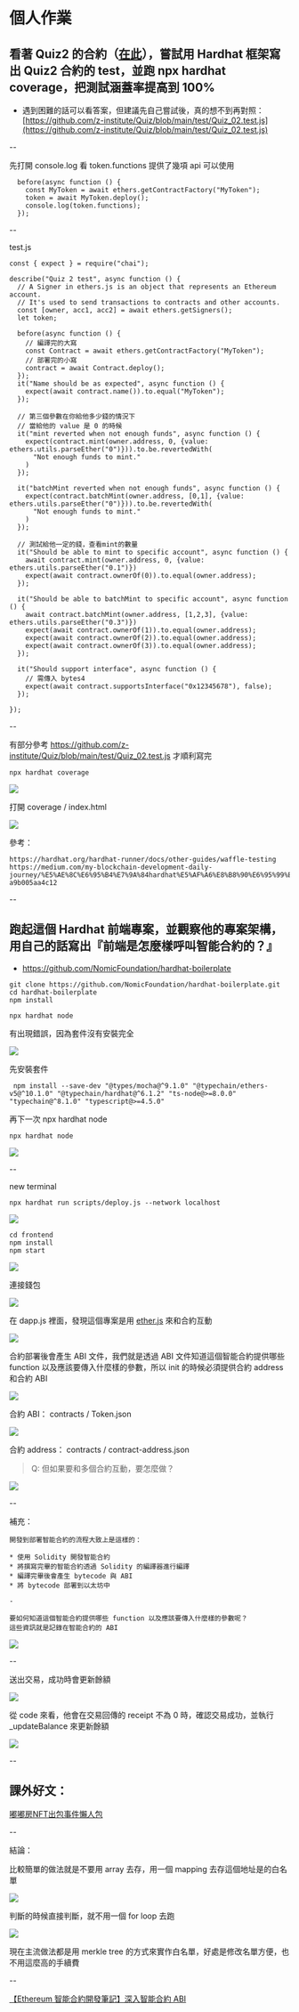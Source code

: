 # 個人作業


## 看著 Quiz2 的合約（[在此](https://github.com/z-institute/Quiz/blob/main/contracts/Quiz_02.sol)），嘗試用 Hardhat 框架寫出 Quiz2 合約的 test，並跑 npx hardhat coverage，把測試涵蓋率提高到 100%
* 遇到困難的話可以看答案，但建議先自己嘗試後，真的想不到再對照：[https://github.com/z-institute/Quiz/blob/main/test/Quiz_02.test.js](https://github.com/z-institute/Quiz/blob/main/test/Quiz_02.test.js)

--

先打開 console.log 看 token.functions 提供了幾項 api 可以使用

```
  before(async function () {
    const MyToken = await ethers.getContractFactory("MyToken");
    token = await MyToken.deploy();
    console.log(token.functions);
  });
```

--

test.js

```
const { expect } = require("chai");

describe("Quiz 2 test", async function () {
  // A Signer in ethers.js is an object that represents an Ethereum account.
  // It's used to send transactions to contracts and other accounts.
  const [owner, acc1, acc2] = await ethers.getSigners();
  let token;

  before(async function () {
    // 編譯完的大寫
    const Contract = await ethers.getContractFactory("MyToken");
    // 部署完的小寫
    contract = await Contract.deploy();
  });
  it("Name should be as expected", async function () {
    expect(await contract.name()).to.equal("MyToken");
  });

  // 第三個參數在你給他多少錢的情況下
  // 當給他的 value 是 0 的時候
  it("mint reverted when not enough funds", async function () {
    expect(contract.mint(owner.address, 0, {value: ethers.utils.parseEther("0")})).to.be.revertedWith(
      "Not enough funds to mint."
    )
  });

  it("batchMint reverted when not enough funds", async function () {
    expect(contract.batchMint(owner.address, [0,1], {value: ethers.utils.parseEther("0")})).to.be.revertedWith(
      "Not enough funds to mint."
    )
  });

  // 測試給他一定的錢，查看mint的數量
  it("Should be able to mint to specific account", async function () {
    await contract.mint(owner.address, 0, {value: ethers.utils.parseEther("0.1")})
    expect(await contract.ownerOf(0)).to.equal(owner.address);
  });

  it("Should be able to batchMint to specific account", async function () {
    await contract.batchMint(owner.address, [1,2,3], {value: ethers.utils.parseEther("0.3")})
    expect(await contract.ownerOf(1)).to.equal(owner.address);
    expect(await contract.ownerOf(2)).to.equal(owner.address);
    expect(await contract.ownerOf(3)).to.equal(owner.address);
  });

  it("Should support interface", async function () {
    // 需傳入 bytes4
    expect(await contract.supportsInterface("0x12345678"), false);
  });

});

```


--

有部分參考 https://github.com/z-institute/Quiz/blob/main/test/Quiz_02.test.js 才順利寫完

```
npx hardhat coverage
```

![](https://i.imgur.com/SgnDfHz.png)

打開 coverage / index.html

![](https://i.imgur.com/I7a9LLI.png)


參考：
```
https://hardhat.org/hardhat-runner/docs/other-guides/waffle-testing
https://medium.com/my-blockchain-development-daily-journey/%E5%AE%8C%E6%95%B4%E7%9A%84hardhat%E5%AF%A6%E8%B8%90%E6%95%99%E7%A8%8B-a9b005aa4c12
```

--


## 跑起這個 Hardhat 前端專案，並觀察他的專案架構，用自己的話寫出『前端是怎麼樣呼叫智能合約的？』
* https://github.com/NomicFoundation/hardhat-boilerplate


```
git clone https://github.com/NomicFoundation/hardhat-boilerplate.git
cd hardhat-boilerplate
npm install
```

```
npx hardhat node
```

有出現錯誤，因為套件沒有安裝完全

![](https://i.imgur.com/DTGBn6q.png)

先安裝套件

```
 npm install --save-dev "@types/mocha@^9.1.0" "@typechain/ethers-v5@^10.1.0" "@typechain/hardhat@^6.1.2" "ts-node@>=8.0.0" "typechain@^8.1.0" "typescript@>=4.5.0"
```

再下一次 npx hardhat node

```
npx hardhat node
```
![](https://i.imgur.com/Lxvt7ab.png)

--

new terminal

```
npx hardhat run scripts/deploy.js --network localhost
```
![](https://i.imgur.com/YMhosID.png)


```
cd frontend
npm install
npm start
```

![](https://i.imgur.com/ZWH9nP8.png)

連接錢包

![](https://i.imgur.com/FiryDt7.png)

在 dapp.js 裡面，發現這個專案是用 [ether.js](https://learnblockchain.cn/ethers_v5/) 來和合約互動

![](https://i.imgur.com/0GtdeSJ.png)

合約部署後會產生 ABI 文件，我們就是透過 ABI 文件知道這個智能合約提供哪些 function 以及應該要傳入什麼樣的參數，所以 init 的時候必須提供合約 address 和合約 ABI

![](https://i.imgur.com/FdFk5y7.png)

合約 ABI： contracts / Token.json

![](https://i.imgur.com/lbtEqZI.png)

合約 address： contracts / contract-address.json

> Q: 但如果要和多個合約互動，要怎麼做？

![](https://i.imgur.com/M4W8ZUf.png)


--

補充：
```
開發到部署智能合約的流程大致上是這樣的：

* 使用 Solidity 開發智能合約
* 將撰寫完畢的智能合約透過 Solidity 的編譯器進行編譯
* 編譯完畢後會產生 bytecode 與 ABI
* 將 bytecode 部署到以太坊中

-

要如何知道這個智能合約提供哪些 function 以及應該要傳入什麼樣的參數呢？
這些資訊就是記錄在智能合約的 ABI
```
![](https://i.imgur.com/qxpSNqu.png)

--

送出交易，成功時會更新餘額

![](https://i.imgur.com/YicSMKN.png)

從 code 來看，他會在交易回傳的 receipt 不為 0 時，確認交易成功，並執行 _updateBalance 來更新餘額

![](https://i.imgur.com/X3T0MNj.png)

--

## 課外好文：


[嘟嘟房NFT出包事件懶人包](https://medium.com/fuly-ai-%E6%99%BA%E8%83%BD%E6%8A%95%E8%B3%87%E7%AD%96%E7%95%A5%E6%A9%9F%E5%99%A8%E4%BA%BA-bitfinex-%E6%94%BE%E8%B2%B8%E6%A9%9F%E5%99%A8%E4%BA%BA/%E5%98%9F%E5%98%9F%E6%88%BFnft%E5%87%BA%E5%8C%85%E4%BA%8B%E4%BB%B6%E6%87%B6%E4%BA%BA%E5%8C%85-4a4acd7fe0c2)

--

結論：

比較簡單的做法就是不要用 array 去存，用一個 mapping 去存這個地址是的白名單

![](https://i.imgur.com/6hINtQt.png)

判斷的時候直接判斷，就不用一個 for loop 去跑

![](https://i.imgur.com/yVTZy4U.png)

現在主流做法都是用 merkle tree 的方式來實作白名單，好處是修改名單方便，也不用這麼高的手續費

--

[【Ethereum 智能合約開發筆記】深入智能合約 ABI](https://medium.com/taipei-ethereum-meetup/ethereum-%E6%99%BA%E8%83%BD%E5%90%88%E7%B4%84%E9%96%8B%E7%99%BC%E7%AD%86%E8%A8%98-%E6%B7%B1%E5%85%A5%E6%99%BA%E8%83%BD%E5%90%88%E7%B4%84-abi-268ececb70ae)

